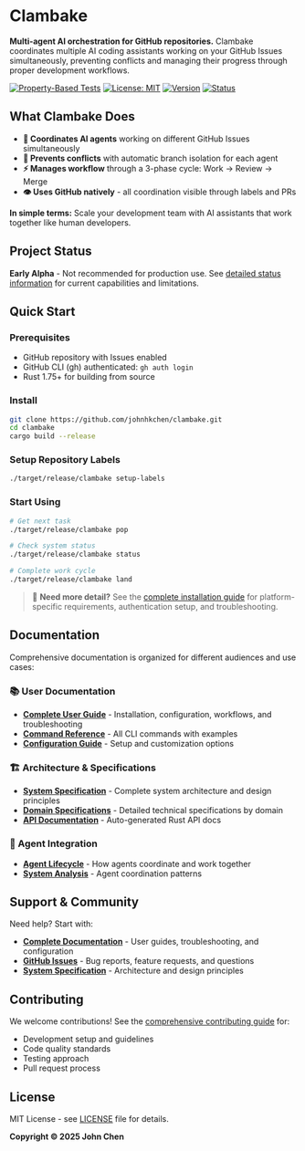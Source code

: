 # Clambake

**Multi-agent AI orchestration for GitHub repositories.** Clambake coordinates multiple AI coding assistants working on your GitHub Issues simultaneously, preventing conflicts and managing their progress through proper development workflows.

[![Property-Based Tests](https://github.com/johnhkchen/clambake/actions/workflows/property-tests.yml/badge.svg)](https://github.com/johnhkchen/clambake/actions/workflows/property-tests.yml)
[![License: MIT](https://img.shields.io/badge/License-MIT-yellow.svg)](https://opensource.org/licenses/MIT)
[![Version](https://img.shields.io/badge/version-0.1.0-blue.svg)](https://github.com/johnhkchen/clambake)
[![Status](https://img.shields.io/badge/status-Early%20Alpha-red.svg)](https://github.com/johnhkchen/clambake)

## What Clambake Does

- **🤖 Coordinates AI agents** working on different GitHub Issues simultaneously
- **🔀 Prevents conflicts** with automatic branch isolation for each agent
- **⚡ Manages workflow** through a 3-phase cycle: Work → Review → Merge
- **👁️ Uses GitHub natively** - all coordination visible through labels and PRs

**In simple terms:** Scale your development team with AI assistants that work together like human developers.

## Project Status

**Early Alpha** - Not recommended for production use. See [detailed status information](docs/README.md#project-status) for current capabilities and limitations.

## Quick Start

### Prerequisites
- GitHub repository with Issues enabled
- GitHub CLI (gh) authenticated: `gh auth login`
- Rust 1.75+ for building from source

### Install
```bash
git clone https://github.com/johnhkchen/clambake.git
cd clambake
cargo build --release
```

### Setup Repository Labels
```bash
./target/release/clambake setup-labels
```

### Start Using
```bash
# Get next task
./target/release/clambake pop

# Check system status  
./target/release/clambake status

# Complete work cycle
./target/release/clambake land
```

> 📖 **Need more detail?** See the [complete installation guide](docs/README.md#installation) for platform-specific requirements, authentication setup, and troubleshooting.

## Documentation

Comprehensive documentation is organized for different audiences and use cases:

### 📚 User Documentation
- **[Complete User Guide](docs/README.md)** - Installation, configuration, workflows, and troubleshooting
- **[Command Reference](docs/README.md#commands-commandsmd)** - All CLI commands with examples  
- **[Configuration Guide](docs/README.md#configuration-configurationmd)** - Setup and customization options

### 🏗️ Architecture & Specifications  
- **[System Specification](spec.md)** - Complete system architecture and design principles
- **[Domain Specifications](specs/README.md)** - Detailed technical specifications by domain
- **[API Documentation](https://docs.rs/clambake)** - Auto-generated Rust API docs

### 🤖 Agent Integration
- **[Agent Lifecycle](docs/agent_lifecycle.md)** - How agents coordinate and work together
- **[System Analysis](docs/system_analysis_and_opportunities.md)** - Agent coordination patterns

## Support & Community

Need help? Start with:
- **[Complete Documentation](docs/README.md)** - User guides, troubleshooting, and configuration
- **[GitHub Issues](https://github.com/johnhkchen/clambake/issues)** - Bug reports, feature requests, and questions
- **[System Specification](spec.md)** - Architecture and design principles

## Contributing

We welcome contributions! See the [comprehensive contributing guide](docs/README.md#contributing) for:
- Development setup and guidelines  
- Code quality standards
- Testing approach
- Pull request process

## License

MIT License - see [LICENSE](LICENSE) file for details.

**Copyright © 2025 John Chen**